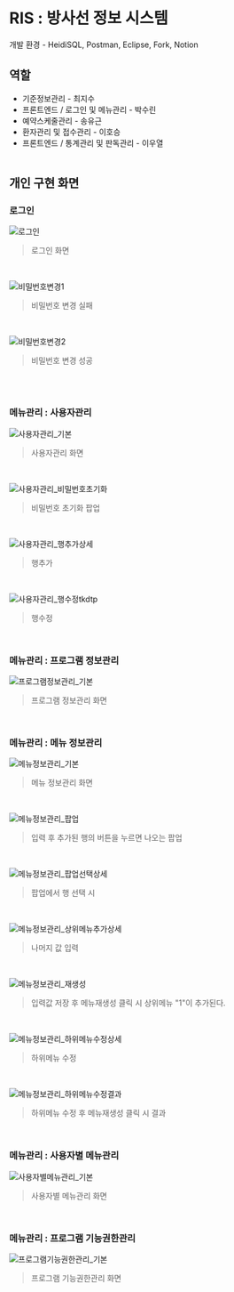 # RIS : 방사선 정보 시스템
개발 환경 - HeidiSQL, Postman, Eclipse, Fork, Notion


## 역할
- 기준정보관리 - 최지수
- 프론트엔드 / 로그인 및 메뉴관리 - 박수린
- 예약스케줄관리 - 송유근
- 환자관리 및 접수관리 - 이호승
- 프론트엔드 / 통계관리 및 판독관리 - 이우열
<br /><br />

## 개인 구현 화면
### 로그인
![로그인](https://github.com/Parksoorin/WeatherApp/assets/101718825/71694ba0-c659-40c0-ac74-6022538b74d9)<br />
> 로그인 화면
<br />

![비밀번호변경1](https://github.com/Parksoorin/WeatherApp/assets/101718825/f8bce7c4-70d3-45b2-b44d-90d79dbf641e)<br />
> 비밀번호 변경 실패
<br />

![비밀번호변경2](https://github.com/Parksoorin/WeatherApp/assets/101718825/aac43f1a-67fe-443a-b690-1491222ef41d)<br />
> 비밀번호 변경 성공
<br />
<br />

### 메뉴관리 : 사용자관리
![사용자관리_기본](https://github.com/Parksoorin/WeatherApp/assets/101718825/5b56de43-585f-4ed0-a833-e8d201d96f22)<br />
> 사용자관리 화면
<br />

![사용자관리_비밀번호초기화](https://github.com/Parksoorin/WeatherApp/assets/101718825/480ee6dc-e939-4de4-9ede-717ecb771b48)<br />
> 비밀번호 초기화 팝업
<br />

![사용자관리_행추가상세](https://github.com/Parksoorin/WeatherApp/assets/101718825/4a7bcdda-84bb-4581-b728-bb120c0cbed6)<br />
> 행추가
<br />

![사용자관리_행수정tkdtp](https://github.com/Parksoorin/WeatherApp/assets/101718825/a3b4cdad-b86d-4571-9441-f268fd87f5de)<br />
> 행수정
<br />

### 메뉴관리 : 프로그램 정보관리
![프로그램정보관리_기본](https://github.com/Parksoorin/WeatherApp/assets/101718825/64b04f9c-d6bd-46df-a79d-304c0f9db800)<br />
> 프로그램 정보관리 화면
<br />

### 메뉴관리 : 메뉴 정보관리
![메뉴정보관리_기본](https://github.com/Parksoorin/WeatherApp/assets/101718825/03f78cca-9a92-43ef-947f-1f84156836de)
<br />
> 메뉴 정보관리 화면
<br />

![메뉴정보관리_팝업](https://github.com/Parksoorin/WeatherApp/assets/101718825/b3fc4da7-e267-4cb0-9e5e-554cd383ff4a)
<br />
> 입력 후 추가된 행의 버튼을 누르면 나오는 팝업
<br />

![메뉴정보관리_팝업선택상세](https://github.com/Parksoorin/WeatherApp/assets/101718825/1013eca3-a2d5-4092-80b4-b884879e3b8b)<br />
> 팝업에서 행 선택 시 
<br />

![메뉴정보관리_상위메뉴추가상세](https://github.com/Parksoorin/WeatherApp/assets/101718825/29c1f696-953e-47a8-934c-272ff7ce76b2)<br />
> 나머지 값 입력
<br />

![메뉴정보관리_재생성](https://github.com/Parksoorin/WeatherApp/assets/101718825/839eb1c0-4a90-4aea-9ccf-7e773d9816db)
<br />
> 입력값 저장 후 메뉴재생성 클릭 시 상위메뉴 "1"이 추가된다. 
<br />

![메뉴정보관리_하위메뉴수정상세](https://github.com/Parksoorin/WeatherApp/assets/101718825/fd798131-80c2-4a10-ac0c-dffe17502ff5)<br />
> 하위메뉴 수정
<br />

![메뉴정보관리_하위메뉴수정결과](https://github.com/Parksoorin/WeatherApp/assets/101718825/b8fe9797-51e6-4e2a-802e-e5c1abd75cec)<br />
> 하위메뉴 수정 후 메뉴재생성 클릭 시 결과
<br />

### 메뉴관리 : 사용자별 메뉴관리
![사용자별메뉴관리_기본](https://github.com/Parksoorin/WeatherApp/assets/101718825/e42b099c-32e9-403e-89d4-602e262d0cd5)<br />
> 사용자별 메뉴관리 화면
<br />

### 메뉴관리 : 프로그램 기능권한관리
![프로그램기능권한관리_기본](https://github.com/Parksoorin/WeatherApp/assets/101718825/c2628ba7-fc3c-42fd-a8cd-5115fc718273)<br />
> 프로그램 기능권한관리 화면
<br />









